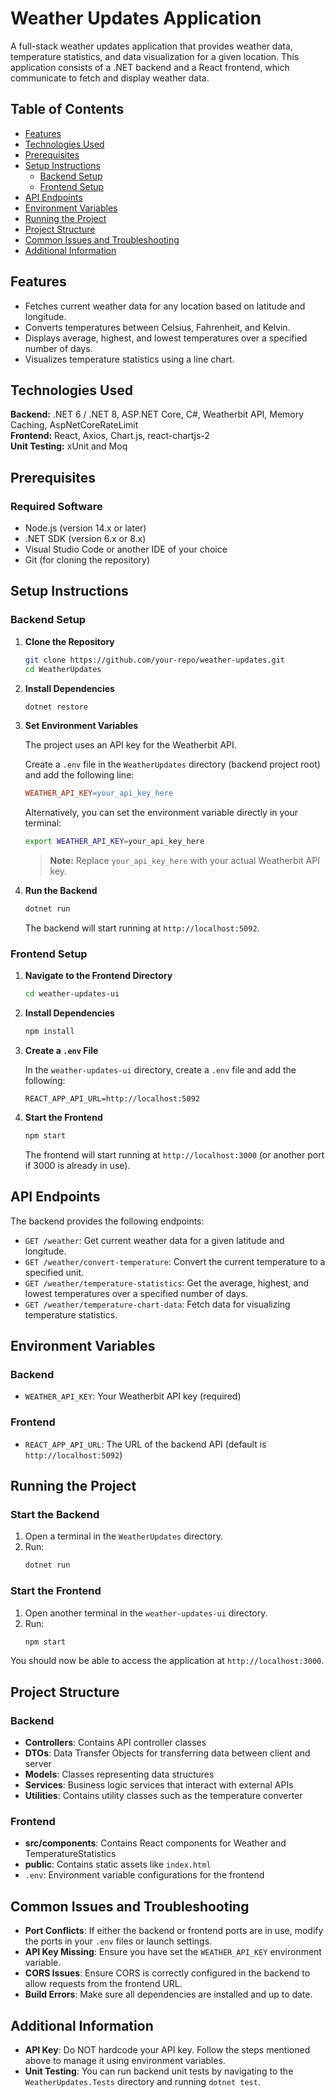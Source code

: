 # Weather Updates Application

A full-stack weather updates application that provides weather data, temperature statistics, and data visualization for a given location. This application consists of a .NET backend and a React frontend, which communicate to fetch and display weather data.

## Table of Contents
- [Features](#features)
- [Technologies Used](#technologies-used)
- [Prerequisites](#prerequisites)
- [Setup Instructions](#setup-instructions)
  - [Backend Setup](#backend-setup)
  - [Frontend Setup](#frontend-setup)
- [API Endpoints](#api-endpoints)
- [Environment Variables](#environment-variables)
- [Running the Project](#running-the-project)
- [Project Structure](#project-structure)
- [Common Issues and Troubleshooting](#common-issues-and-troubleshooting)
- [Additional Information](#additional-information)

## Features
- Fetches current weather data for any location based on latitude and longitude.
- Converts temperatures between Celsius, Fahrenheit, and Kelvin.
- Displays average, highest, and lowest temperatures over a specified number of days.
- Visualizes temperature statistics using a line chart.

## Technologies Used
**Backend:** .NET 6 / .NET 8, ASP.NET Core, C#, Weatherbit API, Memory Caching, AspNetCoreRateLimit  
**Frontend:** React, Axios, Chart.js, react-chartjs-2  
**Unit Testing:** xUnit and Moq

## Prerequisites

### Required Software
- Node.js (version 14.x or later)
- .NET SDK (version 6.x or 8.x)
- Visual Studio Code or another IDE of your choice
- Git (for cloning the repository)

## Setup Instructions

### Backend Setup
1. **Clone the Repository**
    ```bash
    git clone https://github.com/your-repo/weather-updates.git
    cd WeatherUpdates
    ```
2. **Install Dependencies**
    ```bash
    dotnet restore
    ```
3. **Set Environment Variables**

   The project uses an API key for the Weatherbit API.

   Create a `.env` file in the `WeatherUpdates` directory (backend project root) and add the following line:
    ```makefile
    WEATHER_API_KEY=your_api_key_here
    ```
   Alternatively, you can set the environment variable directly in your terminal:
    ```bash
    export WEATHER_API_KEY=your_api_key_here
    ```
   > **Note:** Replace `your_api_key_here` with your actual Weatherbit API key.

4. **Run the Backend**
    ```bash
    dotnet run
    ```
   The backend will start running at `http://localhost:5092`.

### Frontend Setup
1. **Navigate to the Frontend Directory**
    ```bash
    cd weather-updates-ui
    ```
2. **Install Dependencies**
    ```bash
    npm install
    ```
3. **Create a `.env` File**

   In the `weather-updates-ui` directory, create a `.env` file and add the following:
    ```env
    REACT_APP_API_URL=http://localhost:5092
    ```
4. **Start the Frontend**
    ```bash
    npm start
    ```
   The frontend will start running at `http://localhost:3000` (or another port if 3000 is already in use).

## API Endpoints
The backend provides the following endpoints:

- `GET /weather`: Get current weather data for a given latitude and longitude.
- `GET /weather/convert-temperature`: Convert the current temperature to a specified unit.
- `GET /weather/temperature-statistics`: Get the average, highest, and lowest temperatures over a specified number of days.
- `GET /weather/temperature-chart-data`: Fetch data for visualizing temperature statistics.

## Environment Variables
### Backend
- `WEATHER_API_KEY`: Your Weatherbit API key (required)

### Frontend
- `REACT_APP_API_URL`: The URL of the backend API (default is `http://localhost:5092`)

## Running the Project

### Start the Backend
1. Open a terminal in the `WeatherUpdates` directory.
2. Run:
    ```bash
    dotnet run
    ```

### Start the Frontend
1. Open another terminal in the `weather-updates-ui` directory.
2. Run:
    ```bash
    npm start
    ```

You should now be able to access the application at `http://localhost:3000`.

## Project Structure

### Backend
- **Controllers**: Contains API controller classes
- **DTOs**: Data Transfer Objects for transferring data between client and server
- **Models**: Classes representing data structures
- **Services**: Business logic services that interact with external APIs
- **Utilities**: Contains utility classes such as the temperature converter

### Frontend
- **src/components**: Contains React components for Weather and TemperatureStatistics
- **public**: Contains static assets like `index.html`
- `.env`: Environment variable configurations for the frontend

## Common Issues and Troubleshooting
- **Port Conflicts**: If either the backend or frontend ports are in use, modify the ports in your `.env` files or launch settings.
- **API Key Missing**: Ensure you have set the `WEATHER_API_KEY` environment variable.
- **CORS Issues**: Ensure CORS is correctly configured in the backend to allow requests from the frontend URL.
- **Build Errors**: Make sure all dependencies are installed and up to date.

## Additional Information
- **API Key**: Do NOT hardcode your API key. Follow the steps mentioned above to manage it using environment variables.
- **Unit Testing**: You can run backend unit tests by navigating to the `WeatherUpdates.Tests` directory and running `dotnet test`.
